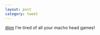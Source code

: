 ```yaml
---
layout: post
category: tweet
---
```

[@jm](http://twitter.com/jm) I'm tired of all your macho head games!
